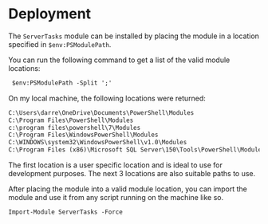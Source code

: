 # Deployment

The `ServerTasks` module can be installed by placing the module in a location specified in
`$env:PSModulePath`.

You can run the following command to get a list of the valid module locations:

```ps
 $env:PSModulePath -Split ';'
 ```

On my local machine, the following locations were returned:

```cmd
C:\Users\darre\OneDrive\Documents\PowerShell\Modules
C:\Program Files\PowerShell\Modules
c:\program files\powershell\7\Modules
C:\Program Files\WindowsPowerShell\Modules
C:\WINDOWS\system32\WindowsPowerShell\v1.0\Modules
C:\Program Files (x86)\Microsoft SQL Server\150\Tools\PowerShell\Modules\
```

The first location is a user specific location and is ideal to use for development purposes. The next 3 locations are also suitable paths to use.

After placing the module into a valid module location, you can import the module and use it from any script running on the machine like so.

```ps
Import-Module ServerTasks -Force
```